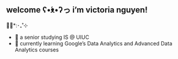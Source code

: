 ## welcome ʕ•́ᴥ•̀ʔっ i’m victoria nguyen!
🌺🌿*:･‎₊˚⊹
- 🎒 a senior studying IS @ UIUC 
- 🌱 currently learning Google’s Data Analytics
and Advanced Data Analytics courses
